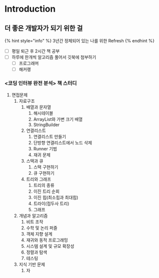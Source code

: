 # Introduction

## 더 좋은 개발자가 되기 위한 걸

{% hint style="info" %}
3년간 정체되어 있는 나를 위한 Refresh
{% endhint %}

* [ ] 평일 퇴근 후 2시간 책 공부
* [ ] 하루에 한개씩 알고리즘 풀어서 깃북에 첨부하기
  * [ ] 프로그래머
  * [ ] 해커랭

### &lt;코딩 인터뷰 완전 분석&gt; 책 스터디

1. 면접문제
   1. 자료구조
      1. 배열과 문자열
         1. 해시테이블
         2. ArrayList와 가변 크기 배열
         3. StringBuilder
      2. 연결리스트
         1. 연결리스트 만들기
         2. 단방향 연결리스트에서 노드 삭제
         3. Runner 기법
         4. 재귀 문제
      3. 스택과 큐
         1. 스택 구현하기
         2. 큐 구현하기
      4. 트리와 그래프
         1. 트리의 종류
         2. 이진 트리 순회
         3. 이진 힙\(최소힙과 최대힙\)
         4. 트라이\(접두사 트리\)
         5. 그래프
   2. 개념과 알고리즘
      1. 비트 조작
      2. 수학 및 논리 퍼즐
      3. 객체 지향 설계
      4. 재귀와 동적 프로그래밍
      5. 시스템 설계 및 규모 확장성
      6. 정렬과 탐색
      7. 테스팅
   3. 지식 기반 문제
      1. 자





